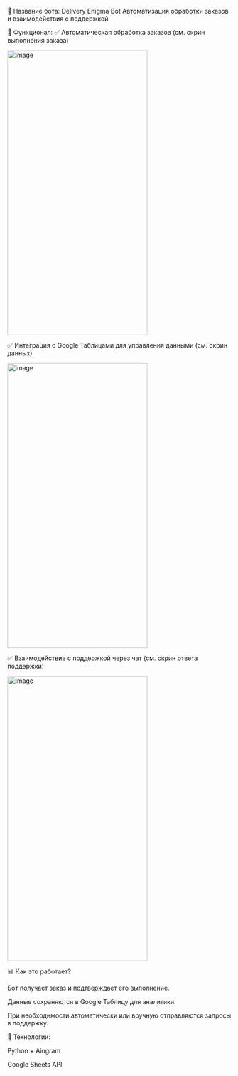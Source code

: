 🤖 Название бота: Delivery Enigma Bot
Автоматизация обработки заказов и взаимодействия с поддержкой

🔹 Функционал:
✅ Автоматическая обработка заказов (см. скрин выполнения заказа)

<img width="315" height="640" alt="image" src="https://github.com/user-attachments/assets/7c42fd15-903d-41d6-9476-5c39900056b3" />

✅ Интеграция с Google Таблицами для управления данными (см. скрин данных)

<img width="315" height="640" alt="image" src="https://github.com/user-attachments/assets/4655f0d0-8fa6-4bc2-8aa6-e2e095f90f1f" />

✅ Взаимодействие с поддержкой через чат (см. скрин ответа поддержки)

<img width="315" height="640" alt="image" src="https://github.com/user-attachments/assets/65f51cb8-7ee2-4e86-b818-3bc06203f18a" />


📊 Как это работает?

Бот получает заказ и подтверждает его выполнение.

Данные сохраняются в Google Таблицу для аналитики.

При необходимости автоматически или вручную отправляются запросы в поддержку.

🚀 Технологии:

Python + Aiogram

Google Sheets API

